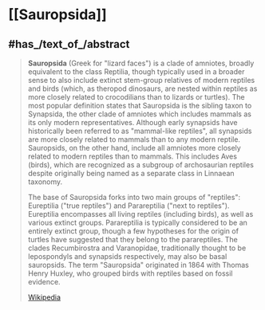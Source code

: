 
# [[Sauropsida]] 

## #has_/text_of_/abstract 

> **Sauropsida** (Greek for "lizard faces") is a clade of amniotes, broadly equivalent to the class Reptilia, though typically used in a broader sense to also include extinct stem-group relatives of modern reptiles and birds (which, as theropod dinosaurs, are nested within reptiles as more closely related to crocodilians than to lizards or turtles). The most popular definition states that Sauropsida is the sibling taxon to Synapsida, the other clade of amniotes which includes mammals as its only modern representatives. Although early synapsids have historically been referred to as "mammal-like reptiles", all synapsids are more closely related to mammals than to any modern reptile. Sauropsids, on the other hand, include all amniotes more closely related to modern reptiles than to mammals. This includes Aves (birds), which are recognized as a subgroup of archosaurian reptiles despite originally being named as a separate class in Linnaean taxonomy.
>
> The base of Sauropsida forks into two main groups of "reptiles": Eureptilia ("true reptiles") and Parareptilia ("next to reptiles"). Eureptilia encompasses all living reptiles (including birds), as well as various extinct groups. Parareptilia is typically considered to be an entirely extinct group, though a few hypotheses for the origin of turtles have suggested that they belong to the parareptiles. The clades Recumbirostra and Varanopidae, traditionally thought to be lepospondyls and synapsids respectively, may also be basal sauropsids. The term "Sauropsida" originated in 1864 with Thomas Henry Huxley, who grouped birds with reptiles based on fossil evidence.
>
> [Wikipedia](https://en.wikipedia.org/wiki/Sauropsida) 

